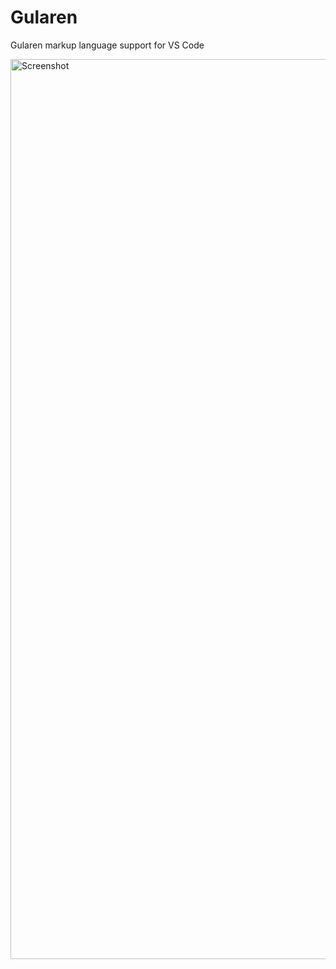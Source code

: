 # Gularen
Gularen markup language support for VS Code

<img width="1440" alt="Screenshot" src="https://github.com/noorwachid/vscode-gularen/assets/42460975/2999b1f9-59fa-432c-ae14-dbf479617abd">
